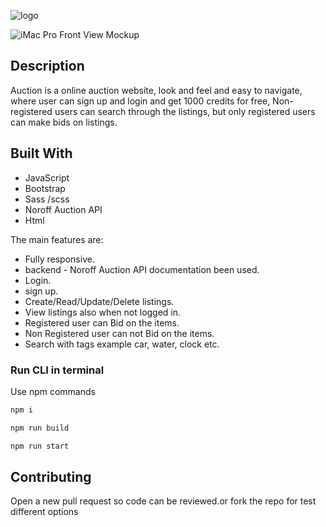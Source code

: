 
![logo](https://user-images.githubusercontent.com/91061651/221214869-25237649-b8cb-4415-aaf3-1b0d93f4d44c.png)


![iMac Pro Front View Mockup](https://user-images.githubusercontent.com/91061651/221214817-afda155d-a7f4-4d31-a91a-e78631628337.png)

## Description

Auction is a online auction website, look and feel and easy to navigate, where user can sign up and login and get 1000 credits for free, Non-registered users can search through the listings, but only registered users can make bids on listings.

## Built With

- JavaScript
- Bootstrap
- Sass /scss
- Noroff Auction API
- Html

The main features are:

- Fully responsive.
- backend - Noroff Auction API documentation been used.
- Login.
- sign up.
- Create/Read/Update/Delete listings.
- View listings also when not logged in.
- Registered user can Bid on the items.
- Non Registered user can not Bid on the items.
- Search with tags example car, water, clock etc.

### Run CLI in terminal

Use npm commands

```bash
npm i
```

```bash
npm run build
```

```bash
npm run start
```

## Contributing

Open a new pull request so code can be reviewed.or fork the repo for test different options
